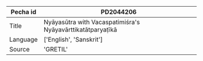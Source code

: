 |Pecha id | PD2044206
| --- | --- 
|Title | Nyāyasūtra with Vacaspatimiśra's Nyāyavārttikatātparyaṭīkā 
|Language | ['English', 'Sanskrit']
|Source | 'GRETIL'